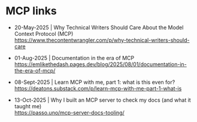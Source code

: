 # MCP links

- 20-May-2025 | Why Technical Writers Should Care About the Model Context Protocol (MCP)<br>
  https://www.thecontentwrangler.com/p/why-technical-writers-should-care<br>

- 01-Aug-2025 | Documentation in the era of MCP<br>
  https://emlikethedash.pages.dev/blog/2025/08/01/documentation-in-the-era-of-mcp/<br>

- 08-Sept-2025 | Learn MCP with me, part 1: what is this even for?<br>
  https://deatons.substack.com/p/learn-mcp-with-me-part-1-what-is<br>

- 13-Oct-2025 | Why I built an MCP server to check my docs (and what it taught me)<br>
  https://passo.uno/mcp-server-docs-tooling/<br>



